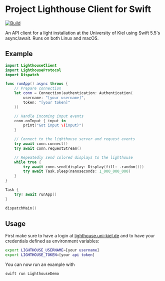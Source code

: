 # Project Lighthouse Client for Swift

[![Build](https://github.com/fwcd/lighthouse-swift/actions/workflows/build.yml/badge.svg)](https://github.com/fwcd/lighthouse-swift/actions/workflows/build.yml)

An API client for a light installation at the University of Kiel using Swift 5.5's async/await. Runs on both Linux and macOS.

## Example

```swift
import LighthouseClient
import LighthouseProtocol
import Dispatch

func runApp() async throws {
    // Prepare connection
    let conn = Connection(authentication: Authentication(
        username: "[your username]",
        token: "[your token]"
    ))

    // Handle incoming input events
    conn.onInput { input in
        print("Got input \(input)")
    }

    // Connect to the lighthouse server and request events
    try await conn.connect()
    try await conn.requestStream()

    // Repeatedly send colored displays to the lighthouse
    while true {
        try await conn.send(display: Display(fill: .random()))
        try await Task.sleep(nanoseconds: 1_000_000_000)
    }
}

Task {
    try! await runApp()
}

dispatchMain()
```

## Usage

First make sure to have a login at [lighthouse.uni-kiel.de](https://lighthouse.uni-kiel.de) and to have your credentials defined as environment variables:

```bash
export LIGHTHOUSE_USERNAME=[your username]
export LIGHTHOUSE_TOKEN=[your api token]
```

You can now run an example with

```bash
swift run LighthouseDemo
```
